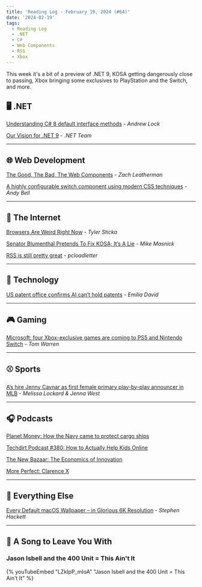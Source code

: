 ```yaml
---
title: 'Reading Log - February 19, 2024 (#64)'
date: '2024-02-19'
tags:
  - Reading Log
  - .NET
  - C#
  - Web Components
  - RSS
  - Xbox
---
```


This week it's a bit of a preview of .NET 9, KOSA getting dangerously close to passing, Xbox bringing some exclusives to PlayStation and the Switch, and more.
<!-- excerpt -->

## 🖥 .NET

[Understanding C# 8 default interface methods](https://andrewlock.net/understanding-default-interface-methods/) - *Andrew Lock*

[Our Vision for .NET 9](https://devblogs.microsoft.com/dotnet/our-vision-for-dotnet-9/) - *.NET Team*

---

## 🌐 Web Development

[The Good, The Bad, The Web Components](https://www.zachleat.com/web/good-bad-web-components/) - *Zach Leatherman*

[A highly configurable switch component using modern CSS techniques](https://piccalil.li/blog/a-highly-configurable-switch-component-using-modern-css/) - *Andy Bell*

---

## 📡 The Internet

[Browsers Are Weird Right Now](https://tylersticka.com/journal/browsers-are-weird-right-now/) - *Tyler Sticka*

[Senator Blumenthal Pretends To Fix KOSA; It’s A Lie](https://www.techdirt.com/2024/02/15/senator-blumenthal-pretends-to-fix-kosa-its-a-lie/) - *Mike Masnick*

[RSS is still pretty great](https://www.pcloadletter.dev/blog/rss/) - *pcloadletter*

---

## 🔌 Technology

[US patent office confirms AI can’t hold patents](https://www.theverge.com/2024/2/13/24072241/ai-patent-us-office-guidance) - *Emilia David*

---

## 🎮 Gaming

[Microsoft: four Xbox-exclusive games are coming to PS5 and Nintendo Switch](https://www.theverge.com/2024/2/15/24073691/microsoft-xbox-games-ps5-nintendo-switch-exclusivity) - *Tom Warren*

---

## ⚾️ Sports

[A’s hire Jenny Cavnar as first female primary play-by-play announcer in MLB](https://theathletic.com/5272804/2024/02/13/jenny-cavnar-play-by-play-broadcaster-athletics/) - *Melissa Lockard & Jenna West*

---

## 🎧 Podcasts

[Planet Money: How the Navy came to protect cargo ships](https://www.npr.org/2024/02/16/1197958269/freedom-of-the-seas-houthis-yemen)

[Techdirt Podcast #380: How to Actually Help Kids Online](https://www.techdirt.com/2024/02/13/techdirt-podcast-episode-380-how-to-actually-help-kids-online/)

[The New Bazaar: The Economics of Innovation](https://shows.acast.com/the-new-bazaar/episodes/the-economics-of-innovation)

[More Perfect: Clarence X](https://www.wnycstudios.org/podcasts/radiolabmoreperfect/episodes/clarence-x)

---

## 🎒 Everything Else

[Every Default macOS Wallpaper – in Glorious 6K Resolution](https://512pixels.net/projects/default-mac-wallpapers-in-5k/) - *Stephen Hackett*

---

## 🎵 A Song to Leave You With

<h3 class="music">Jason Isbell and the 400 Unit = This Ain't It</h3>

{% youTubeEmbed "LZkIpP_mIoA" "Jason Isbell and the 400 Unit = This Ain't It" %}

